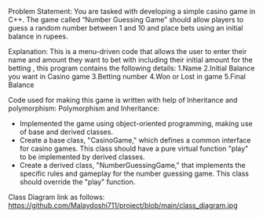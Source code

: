 Problem Statement:
You are tasked with developing a simple casino game in C++. The game called “Number Guessing Game” should allow players to guess a random number between 1 and 10 and place bets using an initial balance in rupees. 

Explanation:
This is a menu-driven code that allows the user to enter their name and amount they want to bet with including their initial amount for the betting , this program contains the following details:
1.Name
2.Initial Balance you want in Casino game
3.Betting number
4.Won or Lost in game
5.Final Balance

Code used for making this game is written with help of Inheritance and polymorphism:
 Polymorphism and Inheritance:
   - Implemented the game using object-oriented programming, making use of base and derived classes.
   - Create a base class, "CasinoGame," which defines a common interface for casino games. This class should have a pure virtual function "play" to be implemented by derived classes.
   - Create a derived class, "NumberGuessingGame," that implements the specific rules and gameplay for the number guessing game. This class should override the "play" function.

Class Diagram link as follows:
https://github.com/Malaydoshi711/project/blob/main/class_diagram.jpg

